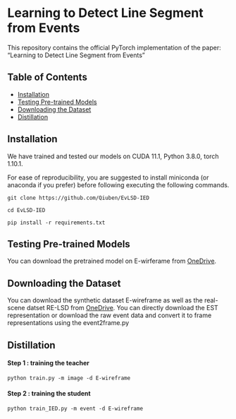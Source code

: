 # Learning to Detect Line Segment from Events
This repository contains the official PyTorch implementation of the paper: “Learning to Detect Line Segment from Events”

## Table of Contents
- [Installation](#installatuion)
- [Testing Pre-trained Models](#testing-pre-trained-models)
- [Downloading the Dataset](#downloading-the-dataset)
- [Distillation](#distillation)


## Installation
We have trained and tested our models on CUDA 11.1, Python 3.8.0, torch 1.10.1.

For ease of reproducibility, you are suggested to install miniconda (or anaconda if you prefer) before following executing the following commands.

`git clone https://github.com/Qiuben/EvLSD-IED`

`cd EvLSD-IED`

`pip install -r requirements.txt`

## Testing Pre-trained Models
You can download the pretrained model on E-wirferame 
from [OneDrive](https://1drv.ms/f/c/93289205239bc375/EoSWLjyUd4JDgzARyahZtTcBjfqtTmDchmW_w_GWYltV8A?e=vkLnVt).

## Downloading the Dataset
You can download the synthetic dataset E-wireframe as well as the real-scene datset RE-LSD from [OneDrive](https://1drv.ms/f/c/93289205239bc375/EoSWLjyUd4JDgzARyahZtTcBjfqtTmDchmW_w_GWYltV8A?e=vkLnVt). 
You can directly download the EST representation or download the raw event data and convert it to frame representations using the event2frame.py
## Distillation 

#### Step 1 : training the teacher 
`python train.py -m image -d E-wireframe`

#### Step 2 : training the student 
`python train_IED.py -m event -d E-wireframe`
